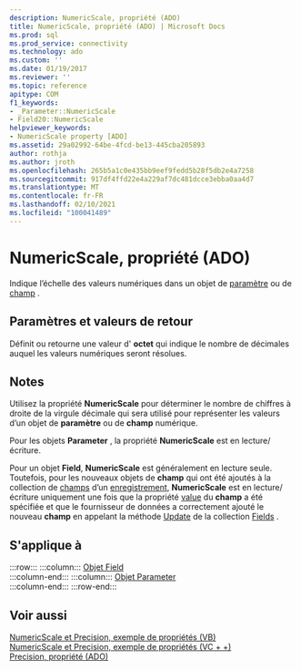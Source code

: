 ```yaml
---
description: NumericScale, propriété (ADO)
title: NumericScale, propriété (ADO) | Microsoft Docs
ms.prod: sql
ms.prod_service: connectivity
ms.technology: ado
ms.custom: ''
ms.date: 01/19/2017
ms.reviewer: ''
ms.topic: reference
apitype: COM
f1_keywords:
- _Parameter::NumericScale
- Field20::NumericScale
helpviewer_keywords:
- NumericScale property [ADO]
ms.assetid: 29a02992-64be-4fcd-be13-445cba205893
author: rothja
ms.author: jroth
ms.openlocfilehash: 265b5a1c0e435bb9eef9fedd5b28f5db2e4a7258
ms.sourcegitcommit: 917df4ffd22e4a229af7dc481dcce3ebba0aa4d7
ms.translationtype: MT
ms.contentlocale: fr-FR
ms.lasthandoff: 02/10/2021
ms.locfileid: "100041489"
---
```

# <a name="numericscale-property-ado"></a>NumericScale, propriété (ADO)
Indique l’échelle des valeurs numériques dans un objet de [paramètre](./parameter-object.md) ou de [champ](./field-object.md) .  
  
## <a name="settings-and-return-values"></a>Paramètres et valeurs de retour  
 Définit ou retourne une valeur d' **octet** qui indique le nombre de décimales auquel les valeurs numériques seront résolues.  
  
## <a name="remarks"></a>Notes  
 Utilisez la propriété **NumericScale** pour déterminer le nombre de chiffres à droite de la virgule décimale qui sera utilisé pour représenter les valeurs d’un objet de **paramètre** ou de **champ** numérique.  
  
 Pour les objets **Parameter** , la propriété **NumericScale** est en lecture/écriture.  
  
 Pour un objet **Field**, **NumericScale** est généralement en lecture seule. Toutefois, pour les nouveaux objets de **champ** qui ont été ajoutés à la collection de [champs](./fields-collection-ado.md) d’un [enregistrement](./record-object-ado.md), **NumericScale** est en lecture/écriture uniquement une fois que la propriété [value](./value-property-ado.md) du **champ** a été spécifiée et que le fournisseur de données a correctement ajouté le nouveau **champ** en appelant la méthode [Update](./update-method.md) de la collection [Fields](./fields-collection-ado.md) .  
  
## <a name="applies-to"></a>S'applique à  

:::row:::
    :::column:::
        [Objet Field](./field-object.md)  
    :::column-end:::
    :::column:::
        [Objet Parameter](./parameter-object.md)  
    :::column-end:::
:::row-end:::

## <a name="see-also"></a>Voir aussi  
 [NumericScale et Precision, exemple de propriétés (VB)](./numericscale-and-precision-properties-example-vb.md)   
 [NumericScale et Precision, exemple de propriétés (VC + +)](./numericscale-and-precision-properties-example-vc.md)   
 [Precision, propriété (ADO)](./precision-property-ado.md)